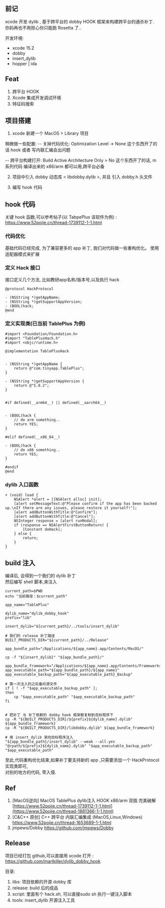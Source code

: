 ## 前记
xcode 开发 dylib , 基于跨平台的 dobby HOOK 框架来构建跨平台的通杀补丁.  
你妈再也不用担心你只能跑 Rosetta 了..  

开发环境: 
- xcode 15.2
- dobby
- insert_dylib
- hopper | ida

## Feat

1. 跨平台 HOOK
2. Xcode 集成开发调试环境
3. 特征码搜索

## 项目搭建

1. xcode 新建一个 MacOS > Library 项目

稍微做一些配置:
-- 关掉代码优化: Optimization Level -> None 
这个东西开了的话 hook 或者 写内联汇编会出问题

-- 跨平台构建打开: Build Active Architecture Only > No 
这个东西开了的话, m系列代码 编译出来的 x86/arm 都可以用,跨平台必备

2. 项目中引入 dobby 动态库 < libdobby.dylib >, 并且 引入 dobby.h 头文件

3. 编写 hook 代码


## hook 代码

关键 hook 函数,可以参考帖子(以 TabpePlus 该软件为例) :
[https://www.52pojie.cn/thread-1739112-1-1.html  
](https://www.52pojie.cn/thread-1881366-1-1.html)

### 代码优化

基础代码已经完成, 为了兼容更多的 app 补丁, 我们对代码做一些重构优化。
使用适配器模式来扩展  

### 定义 Hack 接口
接口定义几个方法, 比如教研app名称/版本号,以及执行 hack
```
@protocol HackProtocol

- (NSString *)getAppName;
- (NSString *)getSupportAppVersion;
- (BOOL)hack;
@end
```

### 定义实现类(已当前 TablePlus 为例)

```
#import <Foundation/Foundation.h>
#import "TablePlusHack.h"
#import <objc/runtime.h>

@implementation TablePlusHack


- (NSString *)getAppName {
    return @"com.tinyapp.TablePlus";
}

- (NSString *)getSupportAppVersion {    
    return @"5.8.2";
}


#if defined(__arm64__) || defined(__aarch64__)


- (BOOL)hack {
    // do arm something..
    return YES;
}
    
#elif defined(__x86_64__)

- (BOOL)hack {
    // do x86 something..
    return YES;
}

#endif
@end
```


### dylib 入口函数

```
+ (void) load {
    NSAlert *alert = [[NSAlert alloc] init];
    [alert setMessageText:@"Please confirm if the app has been backed up.\nIf there are any issues, please restore it yourself!"];
    [alert addButtonWithTitle:@"Confirm"];
    [alert addButtonWithTitle:@"Cancel"];
    NSInteger response = [alert runModal];
    if (response == NSAlertFirstButtonReturn) {
        [Constant doHack];
    } else {
        return;
    }
}
```

## build 注入

编译后, 会得到一个我们的 dylib 补丁  
然后编写 shell 脚本,来注入  

```shell
current_path=$PWD
echo "当前路径：$current_path"

app_name="TablePlus"

dylib_name="dylib_dobby_hook"
prefix="lib"

insert_dylib="${current_path}/../tools/insert_dylib"

# 我们的 release 补丁路径
BUILT_PRODUCTS_DIR="${current_path}/../Release"

app_bundle_path="/Applications/${app_name}.app/Contents/MacOS/"

cp -f "${insert_dylib}" "${app_bundle_path}/"   

app_bundle_framework="/Applications/${app_name}.app/Contents/Frameworks"
app_executable_path="${app_bundle_path}/${app_name}"
app_executable_backup_path="${app_executable_path}_Backup"

# 第一次注入的之后备份源文件
if [ ! -f "$app_executable_backup_path" ]; 
then
    cp "$app_executable_path" "$app_executable_backup_path"
fi


# 把补丁 与 补丁依赖的 dobby hook 框架都复制到目标程序下
cp -R "${BUILT_PRODUCTS_DIR}/${prefix}${dylib_name}.dylib" ${app_bundle_framework}
cp -R "${BUILT_PRODUCTS_DIR}/libdobby.dylib" ${app_bundle_framework}

# 用 insert_dylib 来向目标程序注入
"${app_bundle_path}/insert_dylib" --weak --all-yes "@rpath/${prefix}${dylib_name}.dylib" "$app_executable_backup_path" "$app_executable_path"

```


至此,代码重构优化结束,如果补丁要支持新的 app ,只需要添加一个 HackProtocol 实现类即可,  
对别的地方的代码, 零入侵.


## Ref
1. [MacOS逆向] MacOS TablePlus dylib注入 HOOK x86/arm 双插 完美破解 [https://www.52pojie.cn/thread-1739112-1-1.html](https://www.52pojie.cn/thread-1881366-1-1.html)
2. [C&C++ 原创] C++ 跨平台 内联汇编集成 (MacOS,Linux,Windows) https://www.52pojie.cn/thread-1653689-1-1.html
3. jmpews/Dobby https://github.com/jmpews/Dobby

## Release

项目已经打包 github,可以直接用 xcode 打开 :
https://github.com/marlkiller/dylib_dobby_hook  

目录:
1. libs:  项目依赖的开源 dobby 库
2. release:  build 后的成品
3. script:  里面有个 hack.sh, 可以直接sudo sh 执行一键注入脚本
4. tools: insert_dylib 开源注入工具




